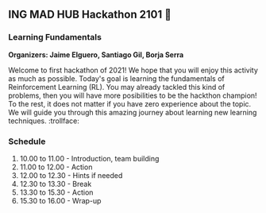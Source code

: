 ## ING MAD HUB Hackathon 2101 :space_invader:

### Learning Fundamentals

**Organizers: Jaime Elguero, Santiago Gil, Borja Serra**

Welcome to first hackathon of 2021! We hope that you will enjoy this activity as much as possible. Today's goal is learning the fundamentals of Reinforcement Learning (RL). You may already tackled this kind of problems, then you will have more posibilities to be the hackthon champion! To the rest, it does not matter if you have zero experience about the topic. We will guide you through this amazing journey about learning new learning techniques. :trollface:

### Schedule

1. 10.00 to 11.00 - Introduction, team building
2. 11.00 to 12.00 - Action
3. 12.00 to 12.30 - Hints if needed
4. 12.30 to 13.30 - Break
5. 13.30 to 15.30 - Action
6. 15.30 to 16.00 - Wrap-up
